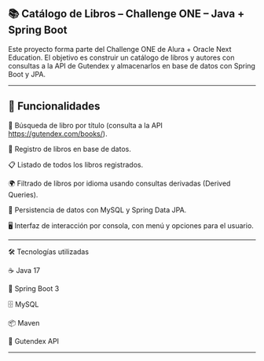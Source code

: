 ## 📚 Catálogo de Libros – Challenge ONE – Java + Spring Boot

Este proyecto forma parte del Challenge ONE de Alura + Oracle Next Education.
El objetivo es construir un catálogo de libros y autores con consultas a la API de Gutendex y almacenarlos en base de datos con Spring Boot y JPA.

---

## 🚀 Funcionalidades

🔎 Búsqueda de libro por título (consulta a la API https://gutendex.com/books/).

📖 Registro de libros en base de datos.

📋 Listado de todos los libros registrados.

🌍 Filtrado de libros por idioma usando consultas derivadas (Derived Queries).

💾 Persistencia de datos con MySQL y Spring Data JPA.

🖥️ Interfaz de interacción por consola, con menú y opciones para el usuario.

---

🛠️ Tecnologías utilizadas

☕ Java 17

🌱 Spring Boot 3

🗄️ MySQL

📦 Maven

🔗 Gutendex API

---
